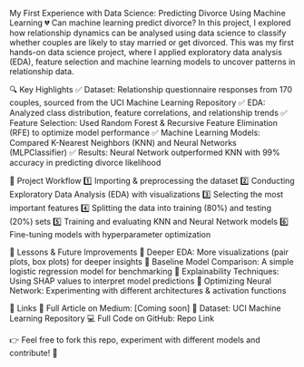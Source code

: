 My First Experience with Data Science: Predicting Divorce Using Machine Learning
💔 Can machine learning predict divorce? In this project, I explored how relationship dynamics can be analysed using data science to classify whether couples are likely to stay married or get divorced. This was my first hands-on data science project, where I applied exploratory data analysis (EDA), feature selection and machine learning models to uncover patterns in relationship data.

🔍 Key Highlights
✅ Dataset: Relationship questionnaire responses from 170 couples, sourced from the UCI Machine Learning Repository
✅ EDA: Analyzed class distribution, feature correlations, and relationship trends
✅ Feature Selection: Used Random Forest & Recursive Feature Elimination (RFE) to optimize model performance
✅ Machine Learning Models: Compared K-Nearest Neighbors (KNN) and Neural Networks (MLPClassifier)
✅ Results: Neural Network outperformed KNN with 99% accuracy in predicting divorce likelihood

📂 Project Workflow
1️⃣ Importing & preprocessing the dataset
2️⃣ Conducting Exploratory Data Analysis (EDA) with visualizations
3️⃣ Selecting the most important features
4️⃣ Splitting the data into training (80%) and testing (20%) sets
5️⃣ Training and evaluating KNN and Neural Network models
6️⃣ Fine-tuning models with hyperparameter optimization

🚀 Lessons & Future Improvements
🔹 Deeper EDA: More visualizations (pair plots, box plots) for deeper insights
🔹 Baseline Model Comparison: A simple logistic regression model for benchmarking
🔹 Explainability Techniques: Using SHAP values to interpret model predictions
🔹 Optimizing Neural Network: Experimenting with different architectures & activation functions

🔗 Links
📜 Full Article on Medium: [Coming soon]
📂 Dataset: UCI Machine Learning Repository
💻 Full Code on GitHub: Repo Link

👉 Feel free to fork this repo, experiment with different models and contribute! 🚀
